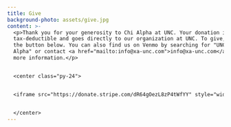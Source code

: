 ```yaml
---
title: Give
background-photo: assets/give.jpg
content: >-
  <p>Thank you for your generosity to Chi Alpha at UNC. Your donation is
  tax-deductible and goes directly to our organization at UNC. To give, click on
  the button below. You can also find us on Venmo by searching for "UNC Chi
  Alpha" or contact <a href="mailto:info@xa-unc.com">info@xa-unc.com</a> for
  more information.</p>


  <center class="py-24">


  <iframe src="https://donate.stripe.com/dR64gOezL8zP4tWfYY" style="width: 100%; height: 2400px; border: none;"></iframe>


  </center>
---
```

